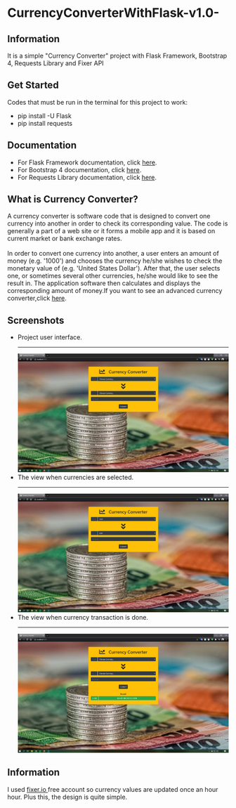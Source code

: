 # CurrencyConverterWithFlask-v1.0-
<h2> Information </h2>
It is a simple "Currency Converter" project with Flask Framework, Bootstrap 4, Requests Library and Fixer API

<h2> Get Started </h2>
Codes that must be run in the terminal for this project to work: 
<ul>
  <li>pip install -U Flask</li>
  <li>pip install requests</li>
</ul>

<h2> Documentation </h2>
<ul>
  <li> For Flask Framework documentation, click <a href="https://getbootstrap.com/docs/4.5/getting-started/introduction/">here</a>.</li>
  <li> For Bootstrap 4 documentation, click <a href="https://getbootstrap.com/docs/4.5/getting-started/introduction/">here</a>.</li>
  <li> For Requests Library documentation, click <a href="https://requests.readthedocs.io/en/master/">here</a>.</li>
</ul>

<h2> What is Currency Converter? </h2>
<p> A currency converter is software code that is designed to convert one currency into another in order to check its corresponding value. The code is generally a part of a web site or it forms a mobile app and it is based on current market or bank exchange rates.
<br><br>
In order to convert one currency into another, a user enters an amount of money (e.g. '1000') and chooses the currency he/she wishes to check the monetary value of (e.g. 'United States Dollar'). After that, the user selects one, or sometimes several other currencies, he/she would like to see the result in. The application software then calculates and displays the corresponding amount of money.If you want to see an advanced currency converter,click <a href="https://www.xe.com/currencyconverter/">here</a>. </p>
<h2> Screenshots </h2>
<ul>
  <li> Project user interface.<hr>
      <img src="images/cur1.png">
  </li>
  <li> The view when currencies are selected.<hr>
      <img src="images/cur2.png">
  </li>
  <li> The view when currency transaction is done.<hr>
      <img src="images/cur3.png">
  </li>
</ul>
<h2> Information</h2>
I used <a href="fixer.io"> fixer.io </a> free account so currency values are updated once an hour hour. Plus this, the design is quite simple.



